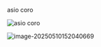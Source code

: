 asio coro

![asio coro](D:\0.products\myBook\asio\image-20250510151839082.png)

![image-20250510152040669](D:\0.products\myBook\asio\image-20250510152040669.png)